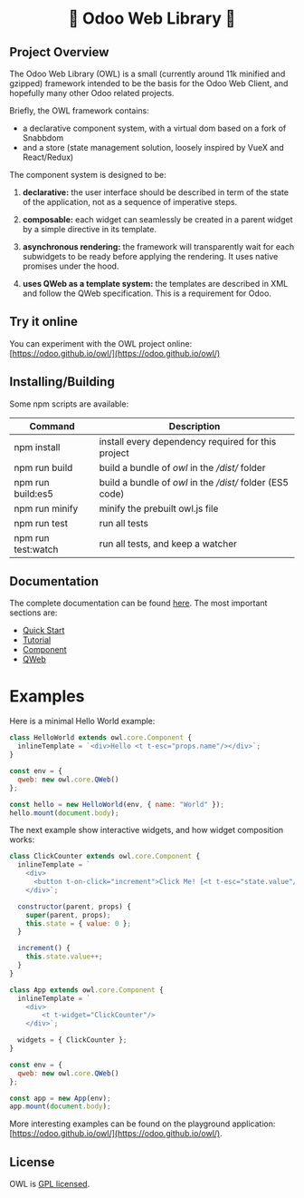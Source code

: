 <h1 align="center">🦉 Odoo Web Library 🦉</h1>

## Project Overview

The Odoo Web Library (OWL) is a small (currently around 11k minified and gzipped)
framework intended to be the basis for the Odoo Web Client, and hopefully many
other Odoo related projects.

Briefly, the OWL framework contains:

- a declarative component system, with a virtual dom based on a fork of Snabbdom
- and a store (state management solution, loosely inspired by VueX and React/Redux)

The component system is designed to be:

1. **declarative:** the user interface should be described in term of the state
   of the application, not as a sequence of imperative steps.

2. **composable:** each widget can seamlessly be created in a parent widget by
   a simple directive in its template.

3. **asynchronous rendering:** the framework will transparently wait for each
   subwidgets to be ready before applying the rendering. It uses native promises
   under the hood.

4. **uses QWeb as a template system:** the templates are described in XML
   and follow the QWeb specification. This is a requirement for Odoo.

## Try it online

You can experiment with the OWL project online: [https://odoo.github.io/owl/](https://odoo.github.io/owl/)

## Installing/Building

Some npm scripts are available:

| Command            | Description                                               |
| ------------------ | --------------------------------------------------------- |
| npm install        | install every dependency required for this project        |
| npm run build      | build a bundle of _owl_ in the _/dist/_ folder            |
| npm run build:es5  | build a bundle of _owl_ in the _/dist/_ folder (ES5 code) |
| npm run minify     | minify the prebuilt owl.js file                           |
| npm run test       | run all tests                                             |
| npm run test:watch | run all tests, and keep a watcher                         |

## Documentation


The complete documentation can be found [here](doc/readme.md). The most important sections are:

- [Quick Start](doc/quick_start.md)
- [Tutorial](doc/tutorial.md)
- [Component](doc/component.md)
- [QWeb](doc/qweb.md)

# Examples

Here is a minimal Hello World example:

```javascript
class HelloWorld extends owl.core.Component {
  inlineTemplate = `<div>Hello <t t-esc="props.name"/></div>`;
}

const env = {
  qweb: new owl.core.QWeb()
};

const hello = new HelloWorld(env, { name: "World" });
hello.mount(document.body);
```

The next example show interactive widgets, and how widget
composition works:

```javascript
class ClickCounter extends owl.core.Component {
  inlineTemplate = `
    <div>
      <button t-on-click="increment">Click Me! [<t t-esc="state.value"/>]</button>
    </div>`;

  constructor(parent, props) {
    super(parent, props);
    this.state = { value: 0 };
  }

  increment() {
    this.state.value++;
  }
}

class App extends owl.core.Component {
  inlineTemplate = `
    <div>
        <t t-widget="ClickCounter"/>
    </div>`;

  widgets = { ClickCounter };
}

const env = {
  qweb: new owl.core.QWeb()
};

const app = new App(env);
app.mount(document.body);
```

More interesting examples can be found on the playground application: [https://odoo.github.io/owl/](https://odoo.github.io/owl/).

## License

OWL is [GPL licensed](./LICENSE).
